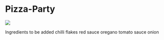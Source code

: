 # Pizza-Party

<img src = "https://img.freepik.com/free-photo/freshly-italian-pizza-with-mozzarella-cheese-slice-generative-ai_188544-12347.jpg">

Ingredients to be added
chilli flakes
red sauce
oregano
tomato sauce
onion
